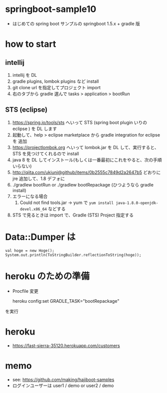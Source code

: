 # springboot-sample10

- はじめての spring boot サンプルの springboot 1.5.x + gradle 版

# how to start
## intellij
1. intellij を DL
1. gradle plugins, lombok plugins など install
1. git clone url を指定してプロジェクト import
1. 右のタブから gradle 選んで tasks > application > bootRun

## STS (eclipse)
1. https://spring.io/tools/sts へいって STS (spring boot plugin いりの eclipse ) を DL します
1. 起動して、help > eclipse marketplace から gradle integration for eclipse を 追加
1. https://projectlombok.org へいって lombok.jar を DL して、実行すると、STS を見つけてくれるので install
1. java 8 を DL してインストール(もしくは一番最初にこれをやると、次の手順いらない)
1. http://qiita.com/ukiuni@github/items/0b2555c7849d2a2647b5 どおりに jre 追加して、1.8 デフォに
1. ./gradlew bootRun or ./gradlew bootRepackage (ひつようなら gradle install)
1. エラーになる場合
    1. Could not find tools.jar → yum で `yum install java-1.8.0-openjdk-devel.x86_64` などする
1. STS で見るときは import で、Gradle (STS) Project 指定する

# Data::Dumper は

    val hoge = new Hoge();
    System.out.println(ToStringBuilder.reflectionToString(hoge));

# heroku のための準備
- Procfile 変更

    heroku config:set GRADLE_TASK="bootRepackage"

を実行

# heroku
- https://fast-sierra-35120.herokuapp.com/customers

# memo
- see: https://github.com/making/hajiboot-samples
- ログインユーザーは user1 / demo or user2 / demo

